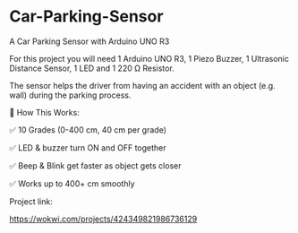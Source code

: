# Car-Parking-Sensor
A Car Parking Sensor with Arduino UNO R3

For this project you will need 1 Arduino UNO R3, 1 Piezo Buzzer, 1 Ultrasonic Distance Sensor, 1 LED and 1 220 Ω Resistor.

The sensor helps the driver from having an accident with an object (e.g. wall) during the parking process.

🎯 How This Works:

✅ 10 Grades (0-400 cm, 40 cm per grade)

✅ LED & buzzer turn ON and OFF together

✅ Beep & Blink get faster as object gets closer

✅ Works up to 400+ cm smoothly

Project link:

https://wokwi.com/projects/424349821986736129
